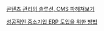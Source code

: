 [콘텐츠 관리의 솔루션, CMS 파헤쳐보기](http://blog.wishket.com/콘텐츠-관리의-솔루션-cms-파헤쳐보기/)

[성공적인 중소기업 ERP 도입을 위한 방법](http://blog.wishket.com/성공적인-중소기업-erp-도입을-위한-방법/)